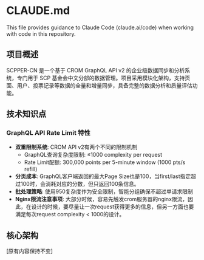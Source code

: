 # CLAUDE.md

This file provides guidance to Claude Code (claude.ai/code) when working with code in this repository.

## 项目概述

SCPPER-CN 是一个基于 CROM GraphQL API v2 的企业级数据同步和分析系统，专门用于 SCP 基金会中文分部的数据管理。项目采用模块化架构，支持页面、用户、投票记录等数据的全量和增量同步，具备完整的数据分析和质量评估功能。

## 技术知识点

### GraphQL API Rate Limit 特性
- **双重限制系统**: CROM API v2有两个不同的限制机制
  - GraphQL查询复杂度限制: ≤1000 complexity per request
  - Rate Limit配额: 300,000 points per 5-minute window (1000 pts/s refill)
- **分页成本**: GraphQL客户端返回的最大Page Size也是100，当first/last指定超过100时，会消耗对应的分数，但只返回100条信息。
- **批处理策略**: 使用950复杂度作为安全限制，智能分组确保不超过单请求限制
- **Nginx限流注意事项**: 大部分时候，容易先触发crom服务器的nginx限流，因此，在设计的时候，要尽量让一次request获得更多的信息，但另一方面也要满足每次request complexity < 1000的设计。

## 核心架构

[原有内容保持不变]